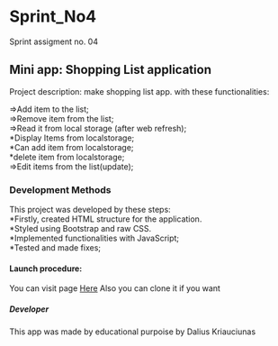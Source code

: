 # Sprint_No4

Sprint assigment no. 04

## Mini app: Shopping List application
Project description: make shopping list app. with these functionalities:

=>Add item to the list; <br>
=>Remove item from the list;<br>
=>Read it from local storage (after web refresh);<br>
*Display Items from localstorage;<br>
*Can add item from localstorage; <br>
*delete item from localstorage;<br>
=>Edit items from the list(update);<br>



### Development Methods

This project was developed by these steps:<br>
*Firstly, created HTML structure for the application.<br>
*Styled using Bootstrap and raw CSS.<br>
*Implemented functionalities with JavaScript;<br>
*Tested and made fixes;

#### Launch procedure:

You can visit page <a href="https://xelderx.github.io/Sprint_No4/">Here</a>
Also you can clone it if you want 


##### Developer 

This app was made by educational purpoise by Dalius Kriauciunas
